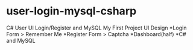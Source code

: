 # user-login-mysql-csharp
C# User UI Login/Register and MySQL
My First Project
UI Design 
*Login Form > Remember Me 
*Register Form  > Captcha 
*Dashboard(half)
*C# and MySQL

